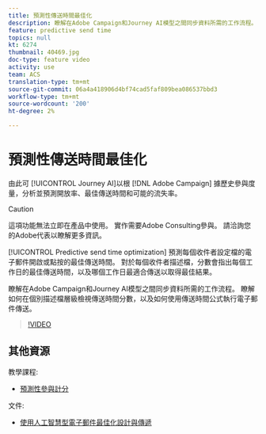 ```yaml
---
title: 預測性傳送時間最佳化
description: 瞭解在Adobe Campaign和Journey AI模型之間同步資料所需的工作流程。 瞭解如何在個別描述檔層級檢視傳送時間分數，以及如何使用傳送時間公式執行電子郵件傳送。
feature: predictive send time
topics: null
kt: 6274
thumbnail: 40469.jpg
doc-type: feature video
activity: use
team: ACS
translation-type: tm+mt
source-git-commit: 06a4a418906d4bf74cad5faf809bea086537bbd3
workflow-type: tm+mt
source-wordcount: '200'
ht-degree: 2%

---
```



# 預測性傳送時間最佳化

由此可 [!UICONTROL Journey AI]以根 [!DNL Adobe Campaign] 據歷史參與度量，分析並預測開放率、最佳傳送時間和可能的流失率。

>[!CAUTION]
>這項功能無法立即在產品中使用。 實作需要Adobe Consulting參與。 請洽詢您的Adobe代表以瞭解更多資訊。

[!UICONTROL Predictive send time optimization] 預測每個收件者設定檔的電子郵件開啟或點按的最佳傳送時間。 對於每個收件者描述檔，分數會指出每個工作日的最佳傳送時間，以及哪個工作日最適合傳送以取得最佳結果。

瞭解在Adobe Campaign和Journey AI模型之間同步資料所需的工作流程。 瞭解如何在個別描述檔層級檢視傳送時間分數，以及如何使用傳送時間公式執行電子郵件傳送。

>[!VIDEO](https://video.tv.adobe.com/v/40469?quality=12)

## 其他資源

教學課程:

* [預測性參與計分](predictive-engagement-scoring.md)

文件:

* [使用人工智慧型電子郵件最佳化設計與傳遞](https://docs.adobe.com/help/en/campaign-standard/using/testing-and-sending/preparing-and-testing-messages/predictive.html)
